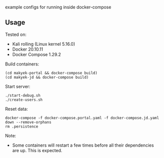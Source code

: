 example configs for running inside docker-compose

## Usage

Tested on:
- Kali rolling (Linux kernel 5.16.0)
- Docker 20.10.11
- Docker Compose 1.29.2

Build containers:
```shell
(cd makyek-portal && docker-compose build)
(cd makyek-jd && docker-compose build)
```

Start server:
```shell
./start-debug.sh
./create-users.sh
```

Reset data:
```shell
docker-compose -f docker-compose.portal.yaml -f docker-compose.jd.yaml down --remove-orphans
rm .persistence
```

Note:
- Some containers will restart a few times before all their dependencies are up. This is expected. 
